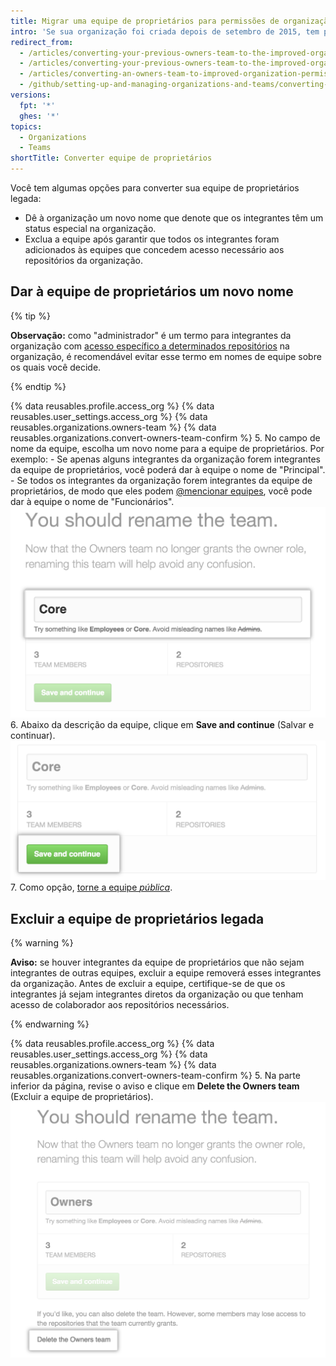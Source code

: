 ```yaml
---
title: Migrar uma equipe de proprietários para permissões de organização aprimoradas
intro: 'Se sua organização foi criada depois de setembro de 2015, tem permissões de organização aprimoradas por padrão. Organizações criadas antes de setembro de 2015 podem precisar migrar proprietários e equipes de administradores antigos para o modelo de permissões aprimoradas. O "proprietário" é agora uma função administrativa fornecida a integrantes individuais da sua organização. Os integrantes da equipe de proprietários legada recebem automaticamente privilégios de proprietário.'
redirect_from:
  - /articles/converting-your-previous-owners-team-to-the-improved-organization-permissions-early-access-program/
  - /articles/converting-your-previous-owners-team-to-the-improved-organization-permissions/
  - /articles/converting-an-owners-team-to-improved-organization-permissions
  - /github/setting-up-and-managing-organizations-and-teams/converting-an-owners-team-to-improved-organization-permissions
versions:
  fpt: '*'
  ghes: '*'
topics:
  - Organizations
  - Teams
shortTitle: Converter equipe de proprietários
---
```


Você tem algumas opções para converter sua equipe de proprietários legada:

- Dê à organização um novo nome que denote que os integrantes têm um status especial na organização.
- Exclua a equipe após garantir que todos os integrantes foram adicionados às equipes que concedem acesso necessário aos repositórios da organização.

## Dar à equipe de proprietários um novo nome

{% tip %}

   **Observação:** como "administrador" é um termo para integrantes da organização com [acesso específico a determinados repositórios](/articles/repository-permission-levels-for-an-organization) na organização, é recomendável evitar esse termo em nomes de equipe sobre os quais você decide.

{% endtip %}

{% data reusables.profile.access_org %}
{% data reusables.user_settings.access_org %}
{% data reusables.organizations.owners-team %}
{% data reusables.organizations.convert-owners-team-confirm %}
5. No campo de nome da equipe, escolha um novo nome para a equipe de proprietários. Por exemplo:
    - Se apenas alguns integrantes da organização forem integrantes da equipe de proprietários, você poderá dar à equipe o nome de "Principal".
    - Se todos os integrantes da organização forem integrantes da equipe de proprietários, de modo que eles podem [@mencionar equipes](/articles/basic-writing-and-formatting-syntax/#mentioning-people-and-teams), você pode dar à equipe o nome de "Funcionários". ![O campo de nome da equipe, com a equipe de proprietários renomeada para Principal](/assets/images/help/teams/owners-team-new-name.png)
6. Abaixo da descrição da equipe, clique em **Save and continue** (Salvar e continuar). ![O botão Save and continue (Salvar e continuar)](/assets/images/help/teams/owners-team-save-and-continue.png)
7. Como opção, [torne a equipe *pública*](/articles/changing-team-visibility).

## Excluir a equipe de proprietários legada

{% warning %}

**Aviso:** se houver integrantes da equipe de proprietários que não sejam integrantes de outras equipes, excluir a equipe removerá esses integrantes da organização. Antes de excluir a equipe, certifique-se de que os integrantes já sejam integrantes diretos da organização ou que tenham acesso de colaborador aos repositórios necessários.

{% endwarning %}

{% data reusables.profile.access_org %}
{% data reusables.user_settings.access_org %}
{% data reusables.organizations.owners-team %}
{% data reusables.organizations.convert-owners-team-confirm %}
5. Na parte inferior da página, revise o aviso e clique em **Delete the Owners team** (Excluir a equipe de proprietários). ![Link para excluir a equipe de proprietários](/assets/images/help/teams/owners-team-delete.png)
